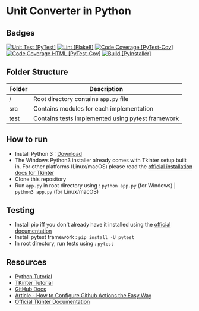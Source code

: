 # Unit Converter in Python
## Badges
[![Unit Test [PyTest]](https://github.com/netizener/abc/actions/workflows/unit-test.yml/badge.svg)](https://github.com/netizener/abc/actions/workflows/unit-test.yml)
[![Lint [Flake8]](https://github.com/netizener/abc/actions/workflows/flake8-lint.yml/badge.svg)](https://github.com/netizener/abc/actions/workflows/flake8-lint.yml)
[![Code Coverage [PyTest-Cov]](https://github.com/netizener/abc/actions/workflows/code-coverage-term.yml/badge.svg)](https://github.com/netizener/abc/actions/workflows/code-coverage-term.yml)
[![Code Coverage HTML [PyTest-Cov]](https://github.com/netizener/abc/actions/workflows/code-coverage-html.yml/badge.svg)](https://github.com/netizener/abc/actions/workflows/code-coverage-html.yml)
[![Build [PyInstaller]](https://github.com/netizener/abc/actions/workflows/build-app.yml/badge.svg)](https://github.com/netizener/abc/actions/workflows/build-app.yml)


## Folder Structure
| Folder | Description |
| --- | --- |
| / | Root directory contains `app.py` file |
| src | Contains modules for each implementation |
| test | Contains tests implemented using pytest framework |

## How to run
* Install Python 3 : [Download](https://www.python.org/downloads/)
* The Windows Python3 installer already comes with Tkinter setup built in. For other platforms (Linux/macOS) please read the [official installation docs for Tkinter](https://tkdocs.com/tutorial/install.html)
* Clone this repository
* Run  `app.py` in root directory using : `python app.py` (for Windows) | `python3 app.py` (for Linux/macOS)

## Testing
* Install pip iff you don't already have it installed using the [official documentation](https://pip.pypa.io/en/stable/installing/)
* Install pytest framework : `pip install -U pytest`
* In root directory, run tests using : `pytest`

 ## Resources
 * [Python Tutorial](https://www.tutorialspoint.com/python/index.htm)
 * [TKinter Tutorial](https://www.tutorialspoint.com/python/python_gui_programming.htm)
 * [GitHub Docs](https://docs.github.com/en/actions/guides/building-and-testing-python)
 * [Article - How to Configure Github Actions the Easy Way](https://towardsdatascience.com/setting-up-python-environment-using-github-actions-9a81936be5c9)
 * [Official Tkinter Documentation](https://tkdocs.com/index.html)

